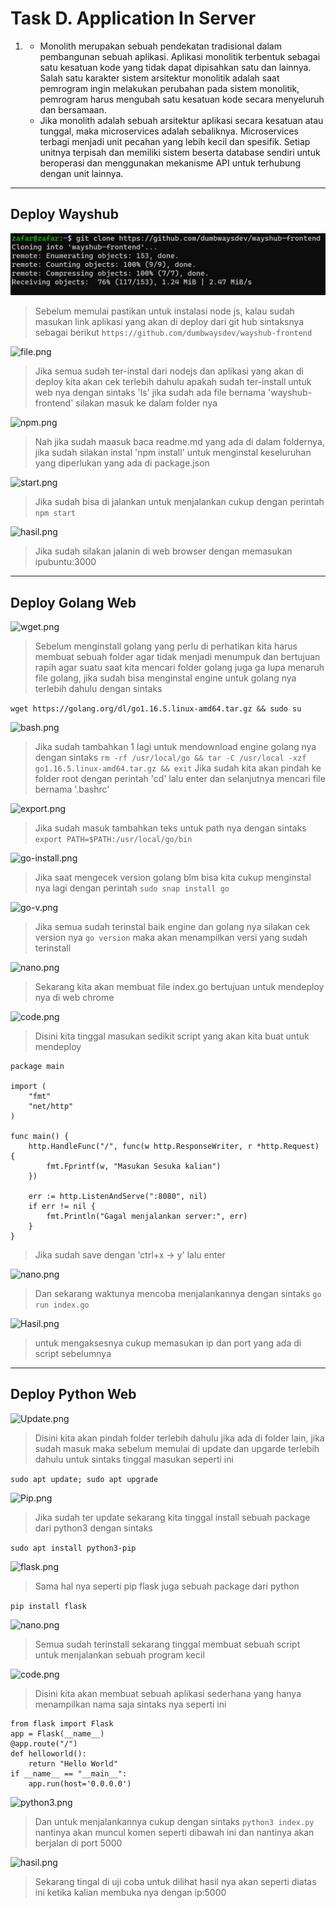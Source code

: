# Task D. Application In Server
1. - Monolith merupakan sebuah pendekatan tradisional dalam pembangunan sebuah aplikasi. Aplikasi monolitik terbentuk sebagai satu kesatuan kode yang tidak dapat dipisahkan satu dan lainnya.  Salah satu karakter sistem arsitektur monolitik adalah saat pemrogram ingin melakukan perubahan pada sistem monolitik, pemrogram harus mengubah satu kesatuan kode secara menyeluruh dan bersamaan.
    - Jika monolith adalah sebuah arsitektur aplikasi secara kesatuan atau tunggal, maka microservices adalah sebaliknya. Microservices terbagi menjadi unit pecahan yang lebih kecil dan spesifik. Setiap unitnya terpisah dan memiliki sistem beserta database sendiri untuk beroperasi dan menggunakan mekanisme API untuk terhubung dengan unit lainnya.
***
## Deploy Wayshub 
![wget.png](../Screenshoot-Stage-1/Wayshub/wget.png)
>Sebelum memulai pastikan untuk instalasi node js, kalau sudah masukan link aplikasi yang akan di deploy dari git hub sintaksnya sebagai berikut
```https://github.com/dumbwaysdev/wayshub-frontend```

![file.png](../Screenshoot-Stage-1/Wayshub/file.png)
>Jika semua sudah ter-instal dari nodejs dan aplikasi yang akan di deploy kita akan cek terlebih dahulu apakah sudah ter-install untuk web nya dengan sintaks 'ls' jika sudah ada file bernama 'wayshub-frontend' silakan masuk ke dalam folder nya 

![npm.png](../Screenshoot-Stage-1/Wayshub/npm.png)
>Nah jika sudah maasuk baca readme.md yang ada di dalam foldernya, jika sudah silakan instal 'npm install' untuk menginstal keseluruhan yang diperlukan yang ada di package.json 

![start.png](../Screenshoot-Stage-1/Wayshub/start.png)
>Jika sudah bisa di jalankan untuk menjalankan cukup dengan perintah 
```npm start``` 

![hasil.png](../Screenshoot-Stage-1/Wayshub/hasil.png)
>Jika sudah silakan jalanin di web browser dengan memasukan ipubuntu:3000 
***
## Deploy Golang Web
![wget.png](../Screenshoot-Stage-1/golang/wget.png)
>Sebelum menginstall golang yang perlu di perhatikan kita harus membuat sebuah folder agar tidak menjadi menumpuk dan bertujuan rapih agar suatu saat kita mencari folder golang juga ga lupa menaruh file golang, jika sudah bisa menginstal engine untuk golang nya terlebih dahulu dengan sintaks 

```wget https://golang.org/dl/go1.16.5.linux-amd64.tar.gz && sudo su```

![bash.png](../Screenshoot-Stage-1/golang/bash.png)
>Jika sudah tambahkan 1 lagi untuk mendownload engine golang nya dengan sintaks
```rm -rf /usr/local/go && tar -C /usr/local -xzf go1.16.5.linux-amd64.tar.gz && exit```
>Jika sudah kita akan pindah ke folder root dengan perintah 'cd' lalu enter dan selanjutnya mencari file bernama '.bashrc' 


![export.png](../Screenshoot-Stage-1/golang/export.png)
>Jika sudah masuk tambahkan teks untuk path nya dengan sintaks
```export PATH=$PATH:/usr/local/go/bin```

![go-install.png](../Screenshoot-Stage-1/golang/go-install.png)
>Jika saat mengecek version golang blm bisa kita cukup menginstal nya lagi dengan perintah ```sudo snap install go```


![go-v.png](../Screenshoot-Stage-1/golang/go-v.png)
>Jika semua sudah terinstal baik engine dan golang nya silakan cek version nya ```go version``` maka akan menampilkan versi yang sudah terinstall


![nano.png](../Screenshoot-Stage-1/golang/nano.png)
>Sekarang kita akan membuat file index.go bertujuan untuk mendeploy nya di web chrome 


![code.png](../Screenshoot-Stage-1/golang/code.png)
>Disini kita tinggal masukan sedikit script yang akan kita buat untuk mendeploy 
```
package main

import (
	"fmt"
	"net/http"
)

func main() {
	http.HandleFunc("/", func(w http.ResponseWriter, r *http.Request) {
		fmt.Fprintf(w, "Masukan Sesuka kalian")
	})

	err := http.ListenAndServe(":8080", nil)
	if err != nil {
		fmt.Println("Gagal menjalankan server:", err)
	}
}

```
>Jika sudah save dengan 'ctrl+x -> y' lalu enter

![nano.png](../Screenshoot-Stage-1/golang/nano.png)
>Dan sekarang waktunya mencoba menjalankannya dengan sintaks `go run index.go`


![Hasil.png](../Screenshoot-Stage-1/golang/Hasil.png)
>untuk mengaksesnya cukup memasukan ip dan port yang ada di script sebelumnya
***
## Deploy Python Web

![Update.png](../Screenshoot-Stage-1/python/Update.png)
>Disini kita akan pindah folder terlebih dahulu jika ada di folder lain, jika sudah masuk maka sebelum memulai di update dan upgarde terlebih dahulu untuk sintaks tinggal masukan seperti ini 

```sudo apt update; sudo apt upgrade```

![Pip.png](../Screenshoot-Stage-1/python/Pip.png)
>Jika sudah ter update sekarang kita tinggal install sebuah package dari python3 dengan sintaks

```sudo apt install python3-pip```

![flask.png](../Screenshoot-Stage-1/python/flask.png)
>Sama hal nya seperti pip flask juga sebuah package dari python 

```pip install flask```


![nano.png](../Screenshoot-Stage-1/python/nano.png)
>Semua sudah terinstall sekarang tinggal membuat sebuah script untuk menjalankan sebuah program kecil

![code.png](../Screenshoot-Stage-1/python/code.png)
>Disini kita akan membuat sebuah aplikasi sederhana yang hanya menampilkan nama saja sintaks nya seperti ini

```
from flask import Flask
app = Flask(__name__)
@app.route("/")
def helloworld():
    return "Hello World"
if __name__ == "__main__":
    app.run(host='0.0.0.0')
```

![python3.png](../Screenshoot-Stage-1/python/python3.png)
>Dan untuk menjalankannya cukup dengan sintaks `python3 index.py` nantinya akan muncul komen seperti dibawah ini dan nantinya akan berjalan di port 5000

![hasil.png](../Screenshoot-Stage-1/python/hasil.png)
>Sekarang tingal di uji coba untuk dilihat hasil nya akan seperti diatas ini ketika kalian membuka nya dengan ip:5000
